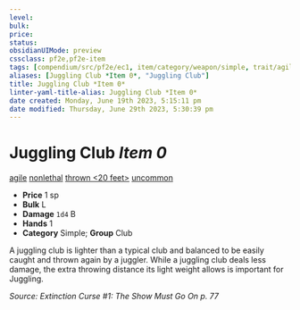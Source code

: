 ```yaml
---
level:
bulk:
price:
status:
obsidianUIMode: preview
cssclass: pf2e,pf2e-item
tags: [compendium/src/pf2e/ec1, item/category/weapon/simple, trait/agile, trait/nonlethal, trait/thrown-20-feet, trait/uncommon]
aliases: [Juggling Club *Item 0*, "Juggling Club"]
title: Juggling Club *Item 0*
linter-yaml-title-alias: Juggling Club *Item 0*
date created: Monday, June 19th 2023, 5:15:11 pm
date modified: Thursday, June 29th 2023, 5:30:39 pm
---
```


# Juggling Club *Item 0*

[agile](rules/traits/agile.md) [nonlethal](rules/traits/nonlethal.md) [thrown <20 feet>](rules/traits/thrown.md) [uncommon](rules/traits/uncommon.md)  

- **Price** 1 sp
- **Bulk** L
- **Damage** `1d4` B
- **Hands** 1
- **Category** Simple; **Group** Club

A juggling club is lighter than a typical club and balanced to be easily caught and thrown again by a juggler. While a juggling club deals less damage, the extra throwing distance its light weight allows is important for Juggling.

*Source: Extinction Curse #1: The Show Must Go On p. 77*

